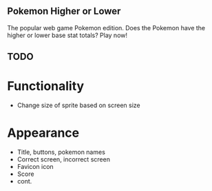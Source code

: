 ## Pokemon Higher or Lower

The popular web game Pokemon edition. Does the Pokemon have the higher or lower
base stat totals? Play now!

## TODO

# Functionality

- Change size of sprite based on screen size

# Appearance

- Title, buttons, pokemon names
- Correct screen, incorrect screen
- Favicon icon
- Score
- cont.
